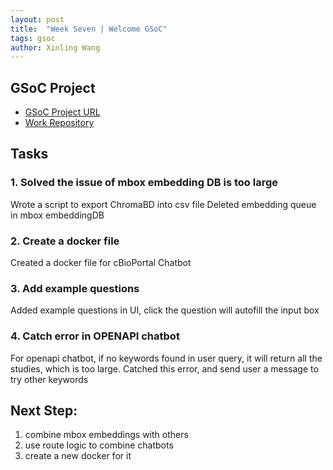 ```yaml
---
layout: post
title:  "Week Seven | Welcome GSoC"
tags: gsoc
author: Xinling Wang
---
```


## GSoC Project

- [GSoC Project URL](https://summerofcode.withgoogle.com/programs/2024/projects/5PYvMkWW)
- [Work Repository](https://github.com/cannin/gsoc_2024_cbioportal_chatbot)

## Tasks
### 1. Solved the issue of mbox embedding DB is too large
Wrote a script to export ChromaBD into csv file
Deleted embedding queue in mbox embeddingDB

### 2. Create a docker file
Created a docker file for cBioPortal Chatbot

### 3. Add example questions
Added example questions in UI, click the question will autofill the input box

### 4. Catch error in OPENAPI chatbot
For openapi chatbot, if no keywords found in user query, it will return all the studies, which is too large.
Catched this error, and send user a message to try other keywords

## Next Step:
1. combine mbox embeddings with others
2. use route logic to combine chatbots
3. create a new docker for it

